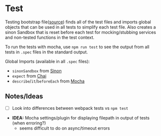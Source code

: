 # Test

Testing bootstrap file([source](https://github.com/devlinjunker/template.hapi.rest/blob/master/test/test.bootstrap.js))
finds all of the test files and imports global objects that can be used in all tests to simplify each test
file. Also creates a sinon Sandbox that is reset before each test for mocking/stubbing services and non-tested
functions in the test context.

To run the tests with mocha, use `npm run test` to see the output from all tests in `.spec` files in the
standard output.


Global Imports (available in all `.spec` files):
 - `sinonSandbox` from [Sinon](https://sinonjs.org/)
 - `expect` from [Chai](https://www.chaijs.com/)
 - `describe`/`it`/`beforeEach` from [Mocha](https://mochajs.org/)


## Notes/Ideas
  - [ ] Look into differences between webpack tests vs `npm test`
  - **IDEA:** Mocha settings/plugin for displaying filepath in output of tests (when erroring?)
    - seems difficult to do on async/timeout errors
